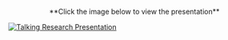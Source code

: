 <p align="center">
**Click the image below to view the presentation**

[![Talking Research Presentation](https://i.imgur.com/QvKHFaL.png)](https://www.youtube.com/watch?v=7mS-Mr4KnFs) </p>